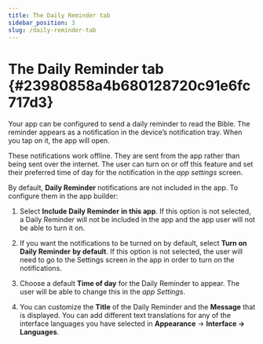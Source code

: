 ```yaml
---
title: The Daily Reminder tab
sidebar_position: 3
slug: /daily-reminder-tab
---
```


# The Daily Reminder tab {#23980858a4b680128720c91e6fc717d3}

Your app can be configured to send a daily reminder to read the Bible. The reminder appears as a notification in the device’s notification tray. When you tap on it, the app will open.

These notifications work offline. They are sent from the app rather than being sent over the internet. The user can turn on or off this feature and set their preferred time of day for the notification in the _app settings_ screen.

By default, **Daily Reminder** notifications are not included in the app. To configure them in the app builder:

1. Select **Include Daily Reminder** **in this app**. If this option is not selected, a Daily Reminder will not be included in the app and the app user will not be able to turn it on.

2. If you want the notifications to be turned on by default, select **Turn on Daily Reminder** **by default**. If this option is not selected, the user will need to go to the Settings screen in the app in order to turn on the notifications.

3. Choose a default **Time of day** for the Daily Reminder to appear. The user will be able to change this in the _app Settings_.

4. You can customize the **Title** of the Daily Reminder and the **Message** that is displayed. You can add different text translations for any of the interface languages you have selected in **Appearance** → **Interface →** **Languages**.

